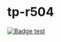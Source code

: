 # tp-r504
[![Badge test](https://github.com/PoseidonEnRT/tp-r504/actions/workflows/pytest.yml/badge.svg)](https://github.com/PoseidonEnRT/tp-r504/actions)
